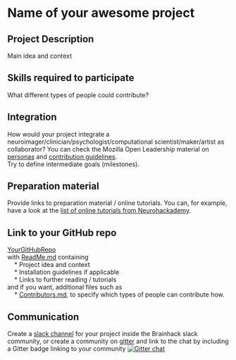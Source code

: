 # Name of your awesome project

## Project Description
Main idea and context

## Skills required to participate
What different types of people could contribute?

## Integration
How would your project integrate a neuroimager/clinician/psychologist/computational scientist/maker/artist as collaborator? You can check the Mozilla Open Leadership material on [personas](https://mozilla.github.io/open-leadership-training-series/articles/building-communities-of-contributors/bring-on-contributors-using-personas-and-pathways/) and [contribution guidelines](https://mozilla.github.io/open-leadership-training-series/articles/building-communities-of-contributors/write-contributor-guidelines/).  
Try to define intermediate goals (milestones).  

## Preparation material
Provide links to preparation material / online tutorials. You can, for example, have a look at the [list of online tutorials from Neurohackademy](Tutorial_Resources.md).


## Link to your GitHub repo
[YourGitHubRepo](https://github.com/yourUserName/yourRepo)  
    with [ReadMe.md](https://mozilla.github.io/open-leadership-training-series/articles/opening-your-project/write-a-great-project-readme/) containing  
        &nbsp;&nbsp;&nbsp;&nbsp;* Project idea and context  
        &nbsp;&nbsp;&nbsp;&nbsp;* Installation guidelines if applicable  
        &nbsp;&nbsp;&nbsp;&nbsp;* Links to further reading / tutorials  
    and if you want, additional files such as  
        &nbsp;&nbsp;&nbsp;&nbsp;* [Contributors.md](https://mozilla.github.io/open-leadership-training-series/articles/building-communities-of-contributors/write-contributor-guidelines/), to specify which types of people can contribute how.

## Communication
Create a [slack channel](https://brainhack-slack-invite.herokuapp.com/) for your project inside the Brainhack slack community, 
or create a community on [gitter](https://gitter.im/) and link to the chat by including a Gitter badge linking to your community 
[![Gitter chat](https://badges.gitter.im/gitterHQ/gitter.png)](https://gitter.im/yourRoom/Lobby#)







